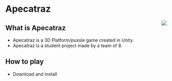 # Apecatraz

<img src="icon.png" align="right" />


## What is Apecatraz

- Apecatraz is a 3D Platform/pussle game created in Unity.
- Apecatraz is a student project made by a team of 8.


## How to play

- Download and install
